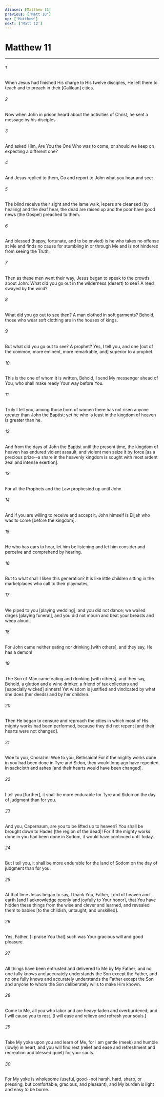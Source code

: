 ```yaml
---
Aliases: [Matthew 11]
previous: ['Matt 10']
up: ['Matthew']
next: ['Matt 12']
---
```

# Matthew 11

***


###### 1 


When Jesus had finished His charge to His twelve disciples, He left there to teach and to preach in their [Galilean] cities. 


###### 2 


Now when John in prison heard about the activities of Christ, he sent a message by his disciples 


###### 3 


And asked Him, Are You the One Who was to come, or should we keep on expecting a different one? 


###### 4 


And Jesus replied to them, Go and report to John what you hear and see: 


###### 5 


The blind receive their sight and the lame walk, lepers are cleansed (by healing) and the deaf hear, the dead are raised up and the poor have good news (the Gospel) preached to them. 


###### 6 


And blessed (happy, fortunate, and to be envied) is he who takes no offense at Me and finds no cause for stumbling in or through Me and is not hindered from seeing the Truth. 


###### 7 


Then as these men went their way, Jesus began to speak to the crowds about John: What did you go out in the wilderness (desert) to see? A reed swayed by the wind? 


###### 8 


What did you go out to see then? A man clothed in soft garments? Behold, those who wear soft clothing are in the houses of kings. 


###### 9 


But what did you go out to see? A prophet? Yes, I tell you, and one [out of the common, more eminent, more remarkable, and] superior to a prophet. 


###### 10 


This is the one of whom it is written, Behold, I send My messenger ahead of You, who shall make ready Your way before You. 


###### 11 


Truly I tell you, among those born of women there has not risen anyone greater than John the Baptist; yet he who is least in the kingdom of heaven is greater than he. 


###### 12 


And from the days of John the Baptist until the present time, the kingdom of heaven has endured violent assault, and violent men seize it by force [as a precious prize--a share in the heavenly kingdom is sought with most ardent zeal and intense exertion]. 


###### 13 


For all the Prophets and the Law prophesied up until John. 


###### 14 


And if you are willing to receive and accept it, John himself is Elijah who was to come [before the kingdom]. 


###### 15 


He who has ears to hear, let him be listening and let him consider and perceive and comprehend by hearing. 


###### 16 


But to what shall I liken this generation? It is like little children sitting in the marketplaces who call to their playmates, 


###### 17 


We piped to you [playing wedding], and you did not dance; we wailed dirges [playing funeral], and you did not mourn and beat your breasts and weep aloud. 


###### 18 


For John came neither eating nor drinking [with others], and they say, He has a demon! 


###### 19 


The Son of Man came eating and drinking [with others], and they say, Behold, a glutton and a wine drinker, a friend of tax collectors and [especially wicked] sinners! Yet wisdom is justified and vindicated by what she does (her deeds) and by her children. 


###### 20 


Then He began to censure and reproach the cities in which most of His mighty works had been performed, because they did not repent [and their hearts were not changed]. 


###### 21 


Woe to you, Chorazin! Woe to you, Bethsaida! For if the mighty works done in you had been done in Tyre and Sidon, they would long ago have repented in sackcloth and ashes [and their hearts would have been changed]. 


###### 22 


I tell you [further], it shall be more endurable for Tyre and Sidon on the day of judgment than for you. 


###### 23 


And you, Capernaum, are you to be lifted up to heaven? You shall be brought down to Hades [the region of the dead]! For if the mighty works done in you had been done in Sodom, it would have continued until today. 


###### 24 


But I tell you, it shall be more endurable for the land of Sodom on the day of judgment than for you. 


###### 25 


At that time Jesus began to say, I thank You, Father, Lord of heaven and earth [and I acknowledge openly and joyfully to Your honor], that You have hidden these things from the wise and clever and learned, and revealed them to babies [to the childish, untaught, and unskilled]. 


###### 26 


Yes, Father, [I praise You that] such was Your gracious will and good pleasure. 


###### 27 


All things have been entrusted and delivered to Me by My Father; and no one fully knows and accurately understands the Son except the Father, and no one fully knows and accurately understands the Father except the Son and anyone to whom the Son deliberately wills to make Him known. 


###### 28 


Come to Me, all you who labor and are heavy-laden and overburdened, and I will cause you to rest. [I will ease and relieve and refresh your souls.] 


###### 29 


Take My yoke upon you and learn of Me, for I am gentle (meek) and humble (lowly) in heart, and you will find rest (relief and ease and refreshment and recreation and blessed quiet) for your souls. 


###### 30 


For My yoke is wholesome (useful, good--not harsh, hard, sharp, or pressing, but comfortable, gracious, and pleasant), and My burden is light and easy to be borne.
